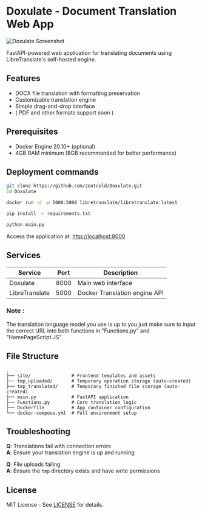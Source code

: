 # Doxulate - Document Translation Web App

![Doxulate Screenshot ](https://github.com/user-attachments/assets/cdd7d29e-4bdd-42cf-ba66-e9bba2efac0c)



FastAPI-powered web application for translating documents using LibreTranslate's self-hosted engine.

## Features

- DOCX file translation with formatting preservation 
- Customizable translation engine
- Simple drag-and-drop interface
- ( PDF and other formats support soon )

## Prerequisites

- Docker Engine 20.10+ (optional)
- 4GB RAM minimum (8GB recommended for better performance)

## Deployment commands

```bash
git clone https://github.com/Jentcold/Doxulate.git
cd Doxulate

docker run -d -p 5000:5000 libretranslate/libretranslate:latest

pip install -r requirements.txt

python main.py

```

Access the application at: [http://localhost:8000](http://localhost:8000)

## Services

| Service | Port | Description |
|---------|------|-------------|
| Doxulate | 8000 | Main web interface |
| LibreTranslate | 5000 | Docker Translation engine API |

### Note :

The translation language model you use is up to you just make sure to input the correct URL into both functions in "Functions.py" and "HomePageScript.JS"

## File Structure

```
.
├── site/               # Frontend templates and assets
├── tmp_uploaded/       # Temporary operation storage (auto-created)
├── tmp_translated/     # Temporary finished file storage (auto-created)
├── main.py             # FastAPI application
├── Functions.py        # Core translation logic
├── Dockerfile          # App container configuration
└── docker-compose.yml  # Full environment setup
```

## Troubleshooting

**Q**: Translations fail with connection errors  
**A**: Ensure your translation engine is up and running 

**Q**: File uploads failing  
**A**: Ensure the `tmp` directory exists and have write permissions

## License

MIT License - See [LICENSE](LICENSE) for details.

